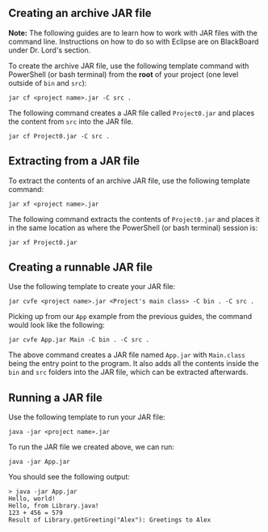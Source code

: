 ## Creating an archive JAR file
**Note:** The following guides are to learn how to work with JAR files with the command line. Instructions on how to do so with Eclipse are on BlackBoard under Dr. Lord's section.

To create the archive JAR file, use the following template command with PowerShell (or bash terminal) from the **root** of your project (one level outside of `bin` and `src`):
```
jar cf <project name>.jar -C src .
```

The following command creates a JAR file called `Project0.jar` and places the content from `src` into the JAR file.
```
jar cf Project0.jar -C src .
```

## Extracting from a JAR file
To extract the contents of an archive JAR file, use the following template command:
```
jar xf <project name>.jar 
```
The following command extracts the contents of `Project0.jar` and places it in the same location as where the PowerShell (or bash terminal) session is:
```
jar xf Project0.jar
```

## Creating a runnable JAR file
Use the following template to create your JAR file:
```
jar cvfe <project name>.jar <Project's main class> -C bin . -C src . 
```
Picking up from our `App` example from the previous guides, the command would look like the following:
```
jar cvfe App.jar Main -C bin . -C src .
```
The above command creates a JAR file named `App.jar` with `Main.class` being the entry point to the program. It also adds all the contents inside the `bin` and `src` folders into the JAR file, which can be extracted afterwards.

## Running a JAR file
Use the following template to run your JAR file:
```
java -jar <project name>.jar 
```
To run the JAR file we created above, we can run:
```
java -jar App.jar
```
You should see the following output:
```
> java -jar App.jar
Hello, world!
Hello, from Library.java!
123 + 456 = 579
Result of Library.getGreeting("Alex"): Greetings to Alex
```
